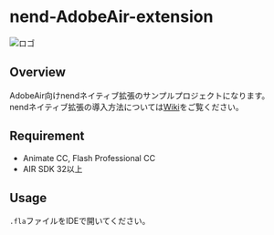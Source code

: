 # nend-AdobeAir-extension

![ロゴ](https://user-images.githubusercontent.com/9563381/31269103-17daebce-aaba-11e7-9899-742435c4ef20.png)

## Overview
AdobeAir向けnendネイティブ拡張のサンプルプロジェクトになります。  
nendネイティブ拡張の導入方法については[Wiki](https://github.com/fan-ADN/nendSDK-AdobeAir/wiki)をご覧ください。

## Requirement
* Animate CC, Flash Professional CC
* AIR SDK 32以上

## Usage

`.fla`ファイルをIDEで開いてください。
